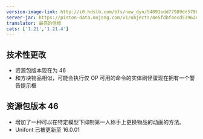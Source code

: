 ```yaml
---
version-image-link: http://i0.hdslb.com/bfs/new_dyn/54091edd77989dd579b2009eafa676ec558830935.png
server-jar: https://piston-data.mojang.com/v1/objects/4e5fdbf4ecd53962e72a75d4abfc2455e0ae0c1b/server.jar
translator: 最亮的信标
cats: ['1.21','1.21.4']
---
```

## 技术性更改
* 资源包版本现在为 46
* 和方块物品相似，可能会执行仅 OP 可用的命令的实体刷怪蛋现在拥有一个警告提示框

## 资源包版本 46
* 增加了一种可以在特定模型下抑制第一人称手上更换物品的动画的方法。
* Unifont 已被更新至 16.0.01